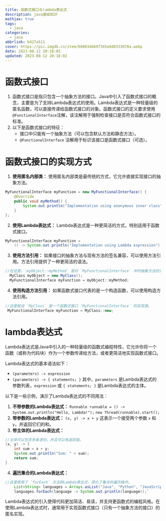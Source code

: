 ```yaml
---
title: 函数式接口与lambda表达式
description: java基础知识
mathjax: true
tags:
  - java
categories:
  - java
abbrlink: b427a511
cover: https://pic.imgdb.cn/item/660034b69f345e8d0333078a.webp
date: 2023-08-12 20:18:02
updated: 2023-08-12 20:18:02
---
```

# 函数式接口
1. 函数式接口是指只包含一个抽象方法的接口。Java中引入了函数式接口的概念，主要是为了支持Lambda表达式的使用。Lambda表达式是一种轻量级的匿名函数，可以直接传递给函数式接口的对象。函数式接口的定义要求使用`@FunctionalInterface`注解，该注解用于强制检查接口是否符合函数式接口的标准。
2. 以下是函数式接口的特征：
	- 接口中只能有一个抽象方法（可以包含默认方法和静态方法）。
	- `@FunctionalInterface` 注解用于标识该接口是函数式接口（可选）。

# 函数式接口的实现方式
1. **使用匿名内部类：** 使用匿名内部类是最传统的方式，它允许直接实现接口的抽象方法。
```java
MyFunctionalInterface myFunction = new MyFunctionalInterface() {     
	@Override     
	public void myMethod() {         
		System.out.println("Implementation using anonymous inner class");     
	} 
};
```
2. **使用Lambda表达式：** Lambda表达式是一种更简洁的方式，特别适用于函数式接口。
```java
MyFunctionalInterface myFunction = 
	() -> System.out.println("Implementation using Lambda expression");
```
3. **使用方法引用：** 如果接口的抽象方法与现有方法的签名兼容，可以使用方法引用。方法引用提供了一种更简洁的语法。
```java
//在这里，`myObject::myMethod` 是对 `MyFunctionalInterface` 中的抽象方法的实现。
  MyClass myObject = new MyClass(); 
  MyFunctionalInterface myFunction = myObject::myMethod;
```
4. **使用构造方法引用：** 如果函数式接口代表的是一个构造函数，可以使用构造方法引用。
```java
//这里假设 `MyClass` 是一个函数式接口 `MyFunctionalInterface` 的实现类。
 MyFunctionalInterface myFunction = MyClass::new;
```

# lambda表达式
Lambda表达式是Java中引入的一种轻量级的函数式编程特性，它允许你将一个函数（或称为代码块）作为一个参数传递给方法，或者更简洁地实现函数式接口。

Lambda表达式的基本语法如下：
- `(parameters) -> expression`
- `(parameters) -> { statements; }`
其中，`parameters` 是Lambda表达式的参数列表，`expression` 或 `{ statements; }` 是Lambda表达式的主体。

以下是一些示例，演示了Lambda表达式的不同用法：
1. **不带参数的Lambda表达式：**
    `Runnable runnable = () -> System.out.println("Hello, Lambda!");` 
	`new Thread(runnable).start();`
2. **带参数的Lambda表达式：**
    `(x, y) -> x + y`
    这表示一个接受两个参数 `x` 和 `y`，并返回它们的和。
3. **带主体的Lambda表达式：**
```java
//主体可以包含多条语句，并且可以有返回值。
(x, y) -> {     
	int sum = x + y;     
	System.out.println("Sum: " + sum);     
	return sum; 
}
```
4. **遍历集合的Lambda表达式：**
```java
//这里使用了 `forEach` 方法和Lambda表达式，简化了集合的遍历操作。
    List<String> languages = Arrays.asList("Java", "Python", "JavaScript"); 
    languages.forEach(language -> System.out.println(language));`
```
Lambda表达式的引入使得代码更加简洁、易读，并支持更函数式的编程风格。在使用Lambda表达式时，通常用于实现函数式接口（只有一个抽象方法的接口）的匿名实现。